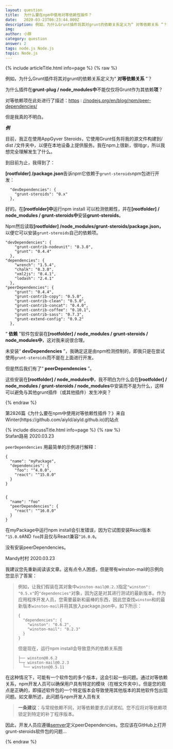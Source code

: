 ```yaml
---
layout: question
title:  为什么要在npm中使用对等依赖性插件？
date:   2020-03-23T06:23:44.000Z
description: 例如，为什么Grunt插件将其对grunt的依赖关系定义为“ 对等依赖关系 ”？为什么插件在grunt-plug / node_modules中不能仅...
img: 
author: 小胖
category: question
answer: 2
tags: node.js Node.js
topic: Node.js
---
```

<div class="article-root">
  <div class="article">
    {% include articleTitle.html info=page %}
    {% raw %}
    <div class="article-content"><p><font style="vertical-align: inherit;"><font style="vertical-align: inherit;">例如，为什么Grunt插件将其对grunt的依赖关系定义为“ </font></font><strong><font style="vertical-align: inherit;"><font style="vertical-align: inherit;">对等依赖关系</font></font></strong><font style="vertical-align: inherit;"><font style="vertical-align: inherit;"> ”？</font></font></p>

<p><font style="vertical-align: inherit;"><font style="vertical-align: inherit;">为什么插件在</font></font><strong><font style="vertical-align: inherit;"><font style="vertical-align: inherit;">grunt-plug / node_modules中</font></font></strong><font style="vertical-align: inherit;"><font style="vertical-align: inherit;">不能仅仅将Grunt作为其依赖</font><strong><font style="vertical-align: inherit;">项</font></strong><font style="vertical-align: inherit;">？</font></font></p>

<p><font style="vertical-align: inherit;"><font style="vertical-align: inherit;">对等依赖项在此处进行了描述：</font><a href="https://nodejs.org/en/blog/npm/peer-dependencies/" rel="noreferrer"><font style="vertical-align: inherit;">https</font></a><font style="vertical-align: inherit;"> : </font></font><a href="https://nodejs.org/en/blog/npm/peer-dependencies/" rel="noreferrer"><font style="vertical-align: inherit;"><font style="vertical-align: inherit;">//nodejs.org/en/blog/npm/peer-dependencies/</font></font></a></p>

<p><font style="vertical-align: inherit;"><font style="vertical-align: inherit;">但是我真的不明白。</font></font></p>

<p><strong><em><font style="vertical-align: inherit;"><font style="vertical-align: inherit;">例</font></font></em></strong></p>

<p><font style="vertical-align: inherit;"><font style="vertical-align: inherit;">目前，我正在使用AppGyver Steroids，它使用Grunt任务将我的源文件构建到/ dist /文件夹中，以便在本地设备上提供服务。</font><font style="vertical-align: inherit;">我在npm上很新，很咕gr，所以我想完全理解发生了什么。</font></font></p>

<p><font style="vertical-align: inherit;"><font style="vertical-align: inherit;">到目前为止，我得到了：</font></font></p>

<p><strong><font style="vertical-align: inherit;"><font style="vertical-align: inherit;">[rootfolder] /package.json</font></font></strong><font style="vertical-align: inherit;"><font style="vertical-align: inherit;">告诉npm它依赖于</font></font><code>grunt-steroids</code><font style="vertical-align: inherit;"><font style="vertical-align: inherit;">npm包进行开发：</font></font></p>

<pre><code>  "devDependencies": {<font></font>
    "grunt-steroids": "0.x"<font></font>
  },<font></font>
</code></pre>

<p><font style="vertical-align: inherit;"><font style="vertical-align: inherit;">好的。</font><font style="vertical-align: inherit;">在</font></font><strong><font style="vertical-align: inherit;"><font style="vertical-align: inherit;">[rootfolder]中</font></font></strong><font style="vertical-align: inherit;"><font style="vertical-align: inherit;">运行npm install </font><font style="vertical-align: inherit;">可以检测依赖性，并在</font></font><strong><font style="vertical-align: inherit;"><font style="vertical-align: inherit;">[rootfolder] / node_modules / grunt-steroids中</font></font></strong><font style="vertical-align: inherit;"><font style="vertical-align: inherit;">安装</font><strong><font style="vertical-align: inherit;">grunt-steroids</font></strong><font style="vertical-align: inherit;">。</font></font></p>

<p><font style="vertical-align: inherit;"><font style="vertical-align: inherit;">Npm然后读取</font></font><strong><font style="vertical-align: inherit;"><font style="vertical-align: inherit;">[rootfolder] /node_modules/grunt-steroids/package.json，</font></font></strong><font style="vertical-align: inherit;"><font style="vertical-align: inherit;">以便它可以安装</font></font><code>grunt-steroids</code><font style="vertical-align: inherit;"><font style="vertical-align: inherit;">自己的依赖项。</font></font></p>

<pre><code>"devDependencies": {<font></font>
    "grunt-contrib-nodeunit": "0.3.0",<font></font>
    "grunt": "0.4.4"<font></font>
  },<font></font>
"dependencies": {<font></font>
    "wrench": "1.5.4",<font></font>
    "chalk": "0.3.0",<font></font>
    "xml2js": "0.4.1",<font></font>
    "lodash": "2.4.1"<font></font>
  },<font></font>
"peerDependencies": {<font></font>
    "grunt": "0.4.4",<font></font>
    "grunt-contrib-copy": "0.5.0",<font></font>
    "grunt-contrib-clean": "0.5.0",<font></font>
    "grunt-contrib-concat": "0.4.0",<font></font>
    "grunt-contrib-coffee": "0.10.1",<font></font>
    "grunt-contrib-sass": "0.7.3",<font></font>
    "grunt-extend-config": "0.9.2"<font></font>
  },<font></font>
</code></pre>

<p><font style="vertical-align: inherit;"><font style="vertical-align: inherit;">“ </font></font><strong><font style="vertical-align: inherit;"><font style="vertical-align: inherit;">依赖</font></font></strong><font style="vertical-align: inherit;"><font style="vertical-align: inherit;"> ”软件包安装在</font></font><strong><font style="vertical-align: inherit;"><font style="vertical-align: inherit;">[rootfolder] / node_modules / grunt-steroids / node_modules中</font></font></strong><font style="vertical-align: inherit;"><font style="vertical-align: inherit;">，这对我来说很合理。</font></font></p>

<p><font style="vertical-align: inherit;"><font style="vertical-align: inherit;">未安装</font><font style="vertical-align: inherit;">“ </font></font><strong><font style="vertical-align: inherit;"><font style="vertical-align: inherit;">devDependencies</font></font></strong><font style="vertical-align: inherit;"><font style="vertical-align: inherit;"> ”，我确定这是由npm检测控制的，即我只是在尝试使用</font></font><code>grunt-steroids</code><font style="vertical-align: inherit;"><font style="vertical-align: inherit;">而不是在上面进行开发。</font></font></p>

<p><font style="vertical-align: inherit;"><font style="vertical-align: inherit;">但是然后我们有了“ </font></font><strong><font style="vertical-align: inherit;"><font style="vertical-align: inherit;">peerDependencies</font></font></strong><font style="vertical-align: inherit;"><font style="vertical-align: inherit;"> ”。</font></font></p>

<p><font style="vertical-align: inherit;"><font style="vertical-align: inherit;">这些安装在</font></font><strong><font style="vertical-align: inherit;"><font style="vertical-align: inherit;">[rootfolder] / node_modules中</font></font></strong><font style="vertical-align: inherit;"><font style="vertical-align: inherit;">，我不明白为什么会在</font></font><strong><font style="vertical-align: inherit;"><font style="vertical-align: inherit;">[rootfolder] / node_modules / grunt-steroids / node_modules</font></font></strong><font style="vertical-align: inherit;"><font style="vertical-align: inherit;">中安装</font><font style="vertical-align: inherit;">而不是为什么，</font><font style="vertical-align: inherit;">这样可以避免与其他grunt插件（或其他插件）发生冲突？</font></font></p></div>
    {% endraw %}
  </div>
  <p class="winter_mark">第2826篇《为什么要在npm中使用对等依赖性插件？》来自Winter(https://github.com/aiyld/aiyld.github.io)的站点</p>
  <div class="discuss-wrapper">
    {% include discussTitle.html info=page %}
    {% raw %}
    <div class="discuss-list">
    <div class="discuss-item">
        <div class="discuss-parent">
          <div class="discuss-meta">
            <span class="discuss-user">Stafan路易</span>
            <span class="discuss-time">2020.03.23</span>
          </div>
          <div class="discuss-comment"><p><code>peerDependencies</code><font style="vertical-align: inherit;"><font style="vertical-align: inherit;"> 用最简单的示例进行解释：</font></font></p>

<pre><code>{<font></font>
  "name": "myPackage",<font></font>
  "dependencies": {<font></font>
    "foo": "^4.0.0",<font></font>
    "react": "^15.0.0"<font></font>
  }<font></font>
}<font></font>
<font></font>
<font></font>
{<font></font>
  "name": "foo"<font></font>
  "peerDependencies": {<font></font>
    "react": "^16.0.0"<font></font>
  }<font></font>
}<font></font>
</code></pre>

<p><font style="vertical-align: inherit;"><font style="vertical-align: inherit;">在myPackage中运行npm install会引发错误，因为它试图安装React版本</font></font><code>^15.0.0</code><font style="vertical-align: inherit;"><font style="vertical-align: inherit;">AND </font></font><code>foo</code><font style="vertical-align: inherit;"><font style="vertical-align: inherit;">并且仅与React兼容</font></font><code>^16.0.0</code><font style="vertical-align: inherit;"><font style="vertical-align: inherit;">。</font></font></p>

<p><font style="vertical-align: inherit;"><font style="vertical-align: inherit;">没有安装peerDependencies。</font></font></p></div>
        </div></div><div class="discuss-item">
        <div class="discuss-parent">
          <div class="discuss-meta">
            <span class="discuss-user">Mandy村村</span>
            <span class="discuss-time">2020.03.23</span>
          </div>
          <div class="discuss-comment"><p><font style="vertical-align: inherit;"><font style="vertical-align: inherit;">我建议您先重新阅读该文章。</font><font style="vertical-align: inherit;">这有点令人困惑，但是带有winston-mail的示例向您显示了答案：</font></font></p>

<blockquote>
  <p><font style="vertical-align: inherit;"><font style="vertical-align: inherit;">例如，让我们假装</font><font style="vertical-align: inherit;">在其</font><font style="vertical-align: inherit;">对象</font><font style="vertical-align: inherit;">中</font></font><code>winston-mail@0.2.3</code><font style="vertical-align: inherit;"><font style="vertical-align: inherit;">指定</font></font><code>"winston": "0.5.x"</code><font style="vertical-align: inherit;"><font style="vertical-align: inherit;">的</font></font><code>"dependencies"</code><font style="vertical-align: inherit;"><font style="vertical-align: inherit;">对象，因为这是对其进行测试的最新版本。</font><font style="vertical-align: inherit;">作为应用程序开发人员，您需要最新和最棒的东西，因此您查找</font></font><code>winston</code><font style="vertical-align: inherit;"><font style="vertical-align: inherit;">和</font><font style="vertical-align: inherit;">的最新版本</font></font><code>winston-mail</code><font style="vertical-align: inherit;"><font style="vertical-align: inherit;">并将其放入package.json中，如下所示：</font></font></p>

<pre><code>{<font></font>
  "dependencies": {  <font></font>
    "winston": "0.6.2",  <font></font>
    "winston-mail": "0.2.3"  <font></font>
  }  <font></font>
}<font></font>
</code></pre>
  
  <p><font style="vertical-align: inherit;"><font style="vertical-align: inherit;">但是现在，运行npm install会导致意外的依赖关系图</font></font></p>

<pre><code>├── winston@0.6.2  <font></font>
└─┬ winston-mail@0.2.3                <font></font>
  └── winston@0.5.11<font></font>
</code></pre>
</blockquote>

<p><font style="vertical-align: inherit;"><font style="vertical-align: inherit;">在这种情况下，可能有一个软件包的多个版本，这会引起一些问题。</font><font style="vertical-align: inherit;">通过对等依赖关系，npm开发人员可以确保用户具有特定的模块（在根文件夹中）。</font><font style="vertical-align: inherit;">但是您的观点是正确的，即描述软件包的一个特定版本会导致使用其他版本的其他软件包出现问题。</font><font style="vertical-align: inherit;">如文章所述，此问题与npm开发人员有关</font></font></p>

<blockquote>
  <p><strong><font style="vertical-align: inherit;"><font style="vertical-align: inherit;">一条建议</font></font></strong><font style="vertical-align: inherit;"><font style="vertical-align: inherit;">：与常规依赖不同，对等依赖要求</font></font><em><font style="vertical-align: inherit;"><font style="vertical-align: inherit;">应该宽松</font></font></em><font style="vertical-align: inherit;"><font style="vertical-align: inherit;">。</font><font style="vertical-align: inherit;">您不应将对等依赖项锁定到特定的补丁程序版本。</font></font></p>
</blockquote>

<p><font style="vertical-align: inherit;"><font style="vertical-align: inherit;">因此，开发人员应遵循</font></font><a href="http://semver.org" rel="nofollow noreferrer"><font style="vertical-align: inherit;"><font style="vertical-align: inherit;">semver</font></font></a><font style="vertical-align: inherit;"><font style="vertical-align: inherit;">定义peerDependencies。</font><font style="vertical-align: inherit;">您应该在GitHub上打开grunt-steroids软件包的问题...</font></font></p></div>
        </div></div>
    </div>
    {% endraw %}
  </div>
<div>
